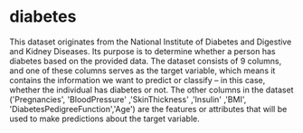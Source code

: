# diabetes
This dataset originates from the National Institute of Diabetes and Digestive and Kidney Diseases. Its purpose is to determine whether a person has diabetes based on the provided data. The dataset consists of 9 columns, and one of these columns serves as the target variable, which means it contains the information we want to predict or classify – in this case, whether the individual has diabetes or not. The other columns in the dataset ('Pregnancies', 'BloodPressure' ,'SkinThickness' ,'Insulin' ,'BMI', 'DiabetesPedigreeFunction','Age') are the features or attributes that will be used to make predictions about the target variable.

